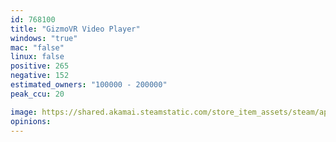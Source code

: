 ```yaml
---
id: 768100
title: "GizmoVR Video Player"
windows: "true"
mac: "false"
linux: false
positive: 265
negative: 152
estimated_owners: "100000 - 200000"
peak_ccu: 20

image: https://shared.akamai.steamstatic.com/store_item_assets/steam/apps/768100/header.jpg?t=1730875602
opinions:
---
```

